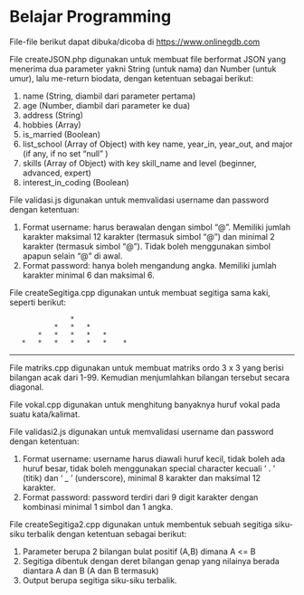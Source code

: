 # Belajar Programming

File-file berikut dapat dibuka/dicoba di https://www.onlinegdb.com

File createJSON.php digunakan untuk membuat file berformat JSON yang menerima dua parameter yakni String (untuk nama) dan Number (untuk umur), lalu ​me-return biodata​, dengan ketentuan sebagai berikut:
1. name (String, diambil dari parameter pertama)
2. age (Number, diambil dari parameter ke dua)
3. address (String)
4. hobbies (Array)
5. is_married (Boolean)
6. list_school (Array of Object) with key name, year_in, year_out, and major (if any, if no set “null” )
7. skills (Array of Object) with key skill_name and level (beginner, advanced, expert)
8. interest_in_coding (Boolean)

File validasi.js digunakan untuk memvalidasi username dan password dengan ketentuan:
1. Format username​: harus berawalan dengan simbol “@”. Memiliki jumlah karakter maksimal 12 karakter (termasuk simbol “@”) dan minimal 2 karakter (termasuk simbol “@”). Tidak boleh menggunakan simbol apapun selain “@” di awal.
2. Format password​: hanya boleh mengandung angka. Memiliki jumlah karakter minimal 6 dan maksimal 6.

File createSegitiga.cpp digunakan untuk membuat segitiga sama kaki, seperti berikut:

                   *
               *   *   *
           *   *   *   *   *
       *   *   *   *   *   *    *
   *   *   *   *   *   *   *   *   * 

File matriks.cpp digunakan untuk membuat matriks ordo 3 x 3 yang berisi bilangan acak dari 1-99. Kemudian menjumlahkan bilangan tersebut secara diagonal.

File vokal.cpp digunakan untuk menghitung banyaknya huruf vokal pada suatu kata/kalimat.

File validasi2.js digunakan untuk memvalidasi username dan password dengan ketentuan:
1. Format username: username harus diawali huruf kecil, tidak boleh ada huruf besar, tidak boleh menggunakan special character kecuali ‘ . ’ (titik) dan ‘ _ ’ (underscore), minimal 8 karakter dan maksimal 12 karakter.
2. Format password: password terdiri dari 9 digit karakter dengan kombinasi minimal 1 simbol dan 1 angka.

File createSegitiga2.cpp digunakan untuk membentuk sebuah segitiga siku-siku terbalik dengan ketentuan sebagai berikut:
1. Parameter berupa 2 bilangan bulat positif (A,B) dimana A <= B
2. Segitiga dibentuk dengan deret bilangan genap yang nilainya berada diantara A dan B (A dan B termasuk)
3. Output berupa segitiga siku-siku terbalik.
